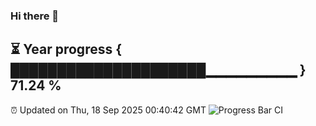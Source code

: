 ### Hi there 👋
⏳ Year progress { █████████████████████▁▁▁▁▁▁▁▁▁ } 71.24 %
---
⏰ Updated on Thu, 18 Sep 2025 00:40:42 GMT
![Progress Bar CI](https://github.com/Moyi321/Moyi321/workflows/Progress%20Bar%20CI/badge.svg)
